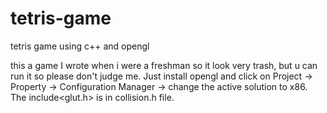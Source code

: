 # tetris-game
tetris game using c++ and opengl

this a game I wrote when i were a freshman so it look very trash, but u can run it so please don't judge me. Just install opengl and click on Project -> Property -> Configuration 
Manager -> change the active solution to x86.
The include<glut.h> is in collision.h file.
